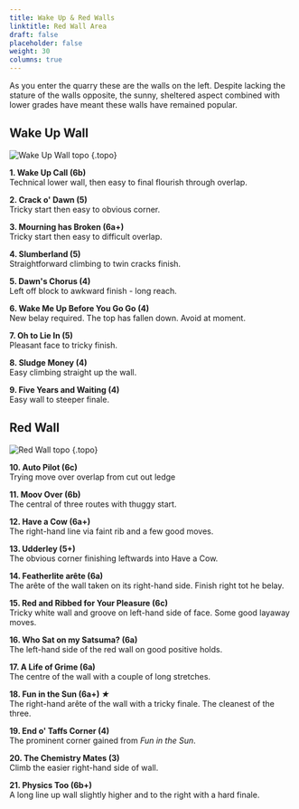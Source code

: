 ```yaml
---
title: Wake Up & Red Walls
linktitle: Red Wall Area
draft: false
placeholder: false
weight: 30
columns: true
---
```


As you enter the quarry these are the walls on the left. Despite lacking the stature of the walls opposite, the sunny, sheltered aspect combined with lower grades have meant these walls have remained popular.

## Wake Up Wall

![Wake Up Wall topo](/img/peak/matlock/wake-up-2.jpg)
{.topo}

**1. Wake Up Call (6b)**  
Technical lower wall, then easy to final flourish through overlap.

**2. Crack o' Dawn (5)**  
Tricky start then easy to obvious corner.

**3. Mourning has Broken (6a+)**  
Tricky start then easy to difficult overlap.

**4. Slumberland (5)**  
Straightforward climbing to twin cracks finish.

**5. Dawn's Chorus (4)**  
Left off block to awkward finish - long reach.

**6. Wake Me Up Before You Go Go (4)**  
New belay required. The top has fallen down. Avoid at moment.

**7. Oh to Lie In (5)**  
Pleasant face to tricky finish.

**8. Sludge Money (4)**  
Easy climbing straight up the wall.

**9. Five Years and Waiting (4)**  
Easy wall to steeper finale.

## Red Wall

![Red Wall topo](/img/peak/matlock/masson-lees-red-wall.jpg)
{.topo}


**10. Auto Pilot (6c)**  
Trying move over overlap from cut out ledge

**11. Moov Over (6b)**  
The central of three routes with thuggy start.

**12. Have a Cow (6a+)**  
The right-hand line via faint rib and a few good moves.

**13. Udderley (5+)**  
The obvious corner finishing leftwards into Have a Cow.

**14. Featherlite arête (6a)**  
The arête of the wall taken on its right-hand side. Finish right tot he belay.

**15. Red and Ribbed for Your Pleasure (6c)**  
Tricky white wall and groove on left-hand side of face. Some good layaway moves.

**16. Who Sat on my Satsuma? (6a)**  
The left-hand side of the red wall on good positive holds.

**17. A Life of Grime (6a)**  
The centre of the wall with a couple of long stretches.

**18. Fun in the Sun (6a+) *★***  
The right-hand arête of the wall with a tricky finale. The cleanest of the three.

**19. End o' Taffs Corner (4)**  
The prominent corner gained from *Fun in the Sun*.

**20. The Chemistry Mates (3)**  
Climb the easier right-hand side of wall.

**21. Physics Too (6b+)**  
A long line up wall slightly higher and to the right with a hard finale.
